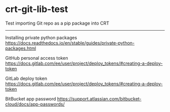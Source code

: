 # crt-git-lib-test

Test importing Git repo as a pip package into CRT

--------
Installing private python packages
https://docs.readthedocs.io/en/stable/guides/private-python-packages.html

GitHub personal access token
https://docs.gitlab.com/ee/user/project/deploy_tokens/#creating-a-deploy-token

GitLab deploy token
https://docs.gitlab.com/ee/user/project/deploy_tokens/#creating-a-deploy-token

BitBucket app password
https://support.atlassian.com/bitbucket-cloud/docs/app-passwords/
